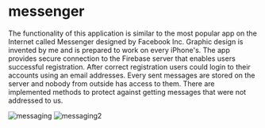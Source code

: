 # messenger

The functionality of this application is similar to the most popular app on the Internet called Messenger designed by Facebook Inc. Graphic design is invented by me and is prepared to work on every iPhone's. The app provides secure connection to the Firebase server that enables users successful registration. After correct registration users could login to their accounts using an email addresses. Every sent messages are stored on the server and nobody from outside has access to them. There are implemented methods to protect against getting messages that were not addressed to us.

![messaging](https://user-images.githubusercontent.com/13642892/75623885-236d6e00-5baf-11ea-814e-f7ac3882864c.gif)
![messaging2](https://user-images.githubusercontent.com/13642892/75623971-0e450f00-5bb0-11ea-89df-40b26a764257.gif)

